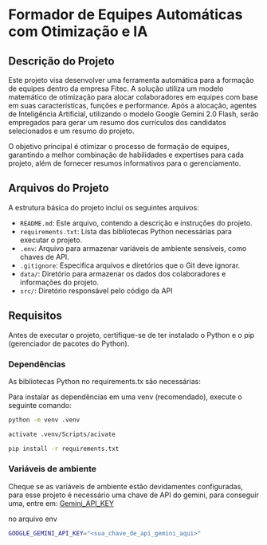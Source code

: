 # Formador de Equipes Automáticas com Otimização e IA

## Descrição do Projeto

Este projeto visa desenvolver uma ferramenta automática para a formação de equipes dentro da empresa Fitec. A solução utiliza um modelo matemático de otimização para alocar colaboradores em equipes com base em suas características, funções e performance. Após a alocação, agentes de Inteligência Artificial, utilizando o modelo Google Gemini 2.0 Flash, serão empregados para gerar um resumo dos currículos dos candidatos selecionados e um resumo do projeto.

O objetivo principal é otimizar o processo de formação de equipes, garantindo a melhor combinação de habilidades e expertises para cada projeto, além de fornecer resumos informativos para o gerenciamento.

## Arquivos do Projeto

A estrutura básica do projeto inclui os seguintes arquivos:

- `README.md`: Este arquivo, contendo a descrição e instruções do projeto.
- `requirements.txt`: Lista das bibliotecas Python necessárias para executar o projeto.
- `.env`: Arquivo para armazenar variáveis de ambiente sensíveis, como chaves de API.
- `.gitignore`: Especifica arquivos e diretórios que o Git deve ignorar.
- `data/`: Diretório para armazenar os dados dos colaboradores e informações do projeto.
- `src/`: Diretório responsável pelo código da API

## Requisitos

Antes de executar o projeto, certifique-se de ter instalado o Python e o pip (gerenciador de pacotes do Python).

### Dependências

As bibliotecas Python no requirements.tx são necessárias:

Para instalar as dependências em uma venv (recomendado), execute o seguinte comando:

```bash
python -m venv .venv
```

```bash
activate .venv/Scripts/acivate
```

```bash
pip install -r requirements.txt
```

### Variáveis de ambiente

Cheque se as variáveis de ambiente estão devidamentes configuradas, para esse projeto é necessário uma chave de API do gemini, para conseguir uma, entre em:
[Gemini_API_KEY](https://aistudio.google.com/apikey)

no arquivo env

```bash
GOOGLE_GEMINI_API_KEY="<sua_chave_de_api_gemini_aqui>"
```
